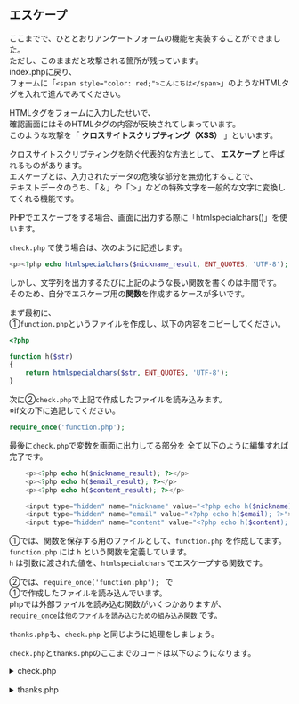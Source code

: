 ## エスケープ
ここまでで、ひととおりアンケートフォームの機能を実装することができました。  
ただし、このままだと攻撃される箇所が残っています。  
index.phpに戻り、  
フォームに「`<span style="color: red;">こんにちは</span>`」のようなHTMLタグを入れて進んでみてください。  

HTMLタグをフォームに入力したせいで、  
確認画面にはそのHTMLタグの内容が反映されてしまっています。  
このような攻撃を「 **クロスサイトスクリプティング（XSS）** 」といいます。  

クロスサイトスクリプティングを防ぐ代表的な方法として、 **エスケープ** と呼ばれるものがあります。  
エスケープとは、入力されたデータの危険な部分を無効化することで、  
テキストデータのうち、「＆」や「＞」などの特殊文字を一般的な文字に変換してくれる機能です。  

PHPでエスケープをする場合、画面に出力する際に「htmlspecialchars()」を使います。  

`check.php` で使う場合は、次のように記述します。  

```php
<p><?php echo htmlspecialchars($nickname_result, ENT_QUOTES, 'UTF-8'); ?></p>
```

しかし、文字列を出力するたびに上記のような長い関数を書くのは手間です。  
そのため、自分でエスケープ用の**関数**を作成するケースが多いです。  

まず最初に、  
①`function.php`というファイルを作成し、以下の内容をコピーしてください。  

```php
<?php

function h($str)
{
    return htmlspecialchars($str, ENT_QUOTES, 'UTF-8');
}
```


次に②`check.php`で上記で作成したファイルを読み込みます。  
※if文の下に追記してください。  
```php
require_once('function.php');
```

最後に`check.php`で変数を画面に出力してる部分を
全て以下のように編集すれば完了です。
```php
    <p><?php echo h($nickname_result); ?></p>
    <p><?php echo h($email_result); ?></p>
    <p><?php echo h($content_result); ?></p>

    <input type="hidden" name="nickname" value="<?php echo h($nickname); ?>">
    <input type="hidden" name="email" value="<?php echo h($email); ?>">
    <input type="hidden" name="content" value="<?php echo h($content); ?>">
```

①では、関数を保存する用のファイルとして、`function.php` を作成してます。  
`function.php` には `h` という関数を定義しています。  
`h` は引数に渡された値を、`htmlspecialchars` でエスケープする関数です。  

②では、`require_once('function.php'); ` で  
①で作成したファイルを読み込んでいます。  
phpでは外部ファイルを読み込む関数がいくつかありますが、  
`require_once`は`他のファイルを読み込むための組み込み関数` です。  


`thanks.php`も、`check.php` と同じように処理をしましょう。

`check.php`と`thanks.php`のここまでのコードは以下のようになります。

<details><summary>check.php</summary><div>

```php
<?php

    if ($_SERVER['REQUEST_METHOD'] === 'GET') {
        header('Location: index.php');
    }

    require_once('function.php');

    $nickname = $_POST['nickname'];
    $email = $_POST['email'];
    $content = $_POST['content'];

    if ($nickname == '') {
        $nickname_result = 'ニックネームが入力されていません。';
    } else {
        $nickname_result = 'ようこそ、' . $nickname .'様';
    }

    if ($email == '') {
        $email_result = 'メールアドレスが入力されていません。';
    } else {
        $email_result = 'メールアドレス：' . $email;
    }

    if ($content == '') {
        $content_result =  'お問い合わせ内容が入力されていません。';
    } else {
        $content_result = 'お問い合わせ内容：' . $content;
    }
?>
<!DOCTYPE html>
<html lang="ja">
<head>
    <title>入力内容確認</title>
    <meta charset="utf-8">
</head>
<body>
    <h1>入力内容確認</h1>
    <p><?php echo h($nickname_result); ?></p>
    <p><?php echo h($email_result); ?></p>
    <p><?php echo h($content_result); ?></p>

    <form method="POST" action="thanks.php">
        <input type="hidden" name="nickname" value="<?php echo h($nickname); ?>">
        <input type="hidden" name="email" value="<?php echo h($email); ?>">
        <input type="hidden" name="content" value="<?php echo h($content); ?>">
        <button type="button" onclick="history.back()">戻る</button>
        <?php if ($nickname != '' && $email != '' && $content != ''): ?>
            <button type="submit">OK</button>
        <?php endif; ?>
    </form>
</body>
</html>
```

</div></details>
<br>

<details><summary>thanks.php</summary><div>

```php
<?php

    if ($_SERVER['REQUEST_METHOD'] === 'GET') {
        header('Location: index.php');
    }

    require_once('function.php');

    $nickname = $_POST['nickname'];
    $email = $_POST['email'];
    $content = $_POST['content'];

?>
<!DOCTYPE html>
<html lang="ja">
<head>
    <title>送信完了</title>
    <meta charset="utf-8">
</head>
<body>
    <h1>お問い合わせありがとうございました！</h1>
    <p><?php echo h($nickname); ?></p>
    <p><?php echo h($email); ?></p>
    <p><?php echo h($content); ?></p>
</body>
</html>
```

</div></details>
<br>
